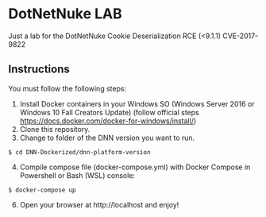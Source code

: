 # DotNetNuke LAB 
Just a lab  for the DotNetNuke Cookie Deserialization RCE (<9.1.1) CVE-2017-9822

## Instructions
You must follow the following steps:
1. Install Docker containers in your Windows SO (Windows Server 2016 or Windows 10 Fall Creators Update) (follow official steps https://docs.docker.com/docker-for-windows/install/)
2. Clone this repository.
3. Change to folder of the DNN version you want to run.
 ```
$ cd DNN-Dockerized/dnn-platform-version
```
4. Compile compose file (docker-compose.yml) with Docker Compose in Powershell or Bash (WSL) console:
 ```
$ docker-compose up
```
6. Open your browser at http://localhost and enjoy!
